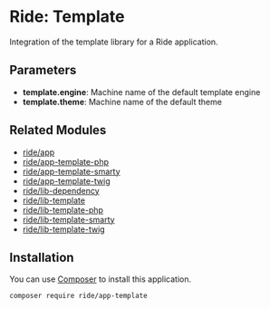 # Ride: Template

Integration of the template library for a Ride application.

## Parameters

* __template.engine__: Machine name of the default template engine
* __template.theme__: Machine name of the default theme

## Related Modules 

- [ride/app](https://github.com/all-ride/ride-app)
- [ride/app-template-php](https://github.com/all-ride/ride-app-template-php)
- [ride/app-template-smarty](https://github.com/all-ride/ride-app-template-smarty)
- [ride/app-template-twig](https://github.com/all-ride/ride-app-template-twig)
- [ride/lib-dependency](https://github.com/all-ride/ride-lib-dependency)
- [ride/lib-template](https://github.com/all-ride/ride-lib-template)
- [ride/lib-template-php](https://github.com/all-ride/ride-lib-template-php)
- [ride/lib-template-smarty](https://github.com/all-ride/ride-lib-template-smarty)
- [ride/lib-template-twig](https://github.com/all-ride/ride-lib-template-twig)

## Installation

You can use [Composer](http://getcomposer.org) to install this application.

```
composer require ride/app-template
```
